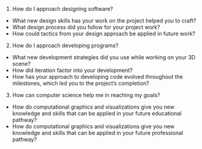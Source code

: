 1. How do I approach designing software?
  * What new design skills has your work on the project helped you to craft?
  * What design process did you follow for your project work?
  * How could tactics from your design approach be applied in future work?
2. How do I approach developing programs?
  * What new development strategies did you use while working on your 3D scene?
  * How did iteration factor into your development?
  * How has your approach to developing code evolved throughout the milestones, which led you to the project’s completion?
3. How can computer science help me in reaching my goals?
  * How do computational graphics and visualizations give you new knowledge and skills that can be applied in your future educational pathway?
  * How do computational graphics and visualizations give you new knowledge and skills that can be applied in your future professional pathway?
